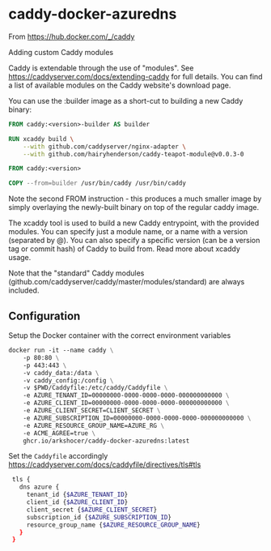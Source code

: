 # caddy-docker-azuredns
From https://hub.docker.com/_/caddy

Adding custom Caddy modules

Caddy is extendable through the use of "modules". See https://caddyserver.com/docs/extending-caddy⁠ for full details. You can find a list of available modules on the Caddy website's download page⁠.

You can use the :builder image as a short-cut to building a new Caddy binary:
```Dockerfile
FROM caddy:<version>-builder AS builder

RUN xcaddy build \
    --with github.com/caddyserver/nginx-adapter \
    --with github.com/hairyhenderson/caddy-teapot-module@v0.0.3-0

FROM caddy:<version>

COPY --from=builder /usr/bin/caddy /usr/bin/caddy
```
Note the second FROM instruction - this produces a much smaller image by simply overlaying the newly-built binary on top of the regular caddy image.

The xcaddy⁠ tool is used to build a new Caddy entrypoint⁠, with the provided modules. You can specify just a module name, or a name with a version (separated by @). You can also specify a specific version (can be a version tag or commit hash) of Caddy to build from. Read more about xcaddy usage⁠.

Note that the "standard" Caddy modules (github.com/caddyserver/caddy/master/modules/standard⁠) are always included.

## Configuration
Setup the Docker container with the correct environment variables
```Dockerfile
docker run -it --name caddy \
    -p 80:80 \
    -p 443:443 \
    -v caddy_data:/data \
    -v caddy_config:/config \
    -v $PWD/Caddyfile:/etc/caddy/Caddyfile \
    -e AZURE_TENANT_ID=00000000-0000-0000-0000-000000000000 \
    -e AZURE_CLIENT_ID=00000000-0000-0000-0000-000000000000 \
    -e AZURE_CLIENT_SECRET=CLIENT_SECRET \
    -e AZURE_SUBSCRIPTION_ID=00000000-0000-0000-0000-000000000000 \
    -e AZURE_RESOURCE_GROUP_NAME=AZURE_RG \
    -e ACME_AGREE=true \
    ghcr.io/arkshocer/caddy-docker-azuredns:latest
```
Set the `Caddyfile` accordingly
https://caddyserver.com/docs/caddyfile/directives/tls#tls
```bash
 tls {
   dns azure {
     tenant_id {$AZURE_TENANT_ID}
     client_id {$AZURE_CLIENT_ID}
     client_secret {$AZURE_CLIENT_SECRET}
     subscription_id {$AZURE_SUBSCRIPTION_ID}
     resource_group_name {$AZURE_RESOURCE_GROUP_NAME}
   }
 }
```
